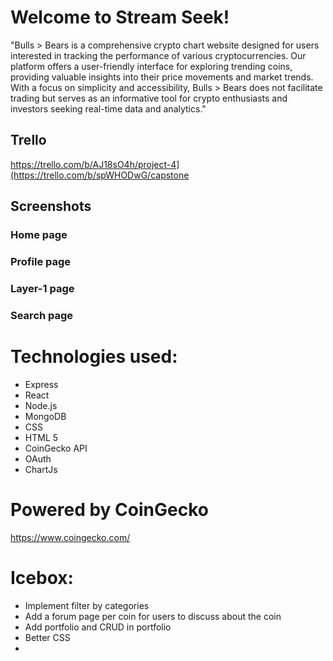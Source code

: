 # Welcome to Stream Seek!
"Bulls > Bears is a comprehensive crypto chart website designed for users interested in tracking the performance of various cryptocurrencies. Our platform offers a user-friendly interface for exploring trending coins, 
providing valuable insights into their price movements and market trends.
With a focus on simplicity and accessibility, Bulls > Bears does not facilitate trading but serves as an informative tool for crypto enthusiasts and investors seeking real-time data and analytics."

## Trello 
https://trello.com/b/AJ18sO4h/project-4](https://trello.com/b/spWHODwG/capstone

## Screenshots

### Home page

### Profile page

### Layer-1 page

### Search page

# Technologies used:
- Express
- React
- Node.js
- MongoDB
- CSS 
- HTML 5  
- CoinGecko API
- OAuth
- ChartJs

# Powered by CoinGecko
https://www.coingecko.com/

# Icebox:
- Implement filter by categories
- Add a forum page per coin for users to discuss about the coin
- Add portfolio and CRUD in portfolio
- Better CSS
- 

